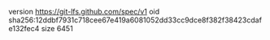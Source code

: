 version https://git-lfs.github.com/spec/v1
oid sha256:12ddbf7931c718cee67e419a6081052dd33cc9dce8f382f38423cdafe132fec4
size 6451
